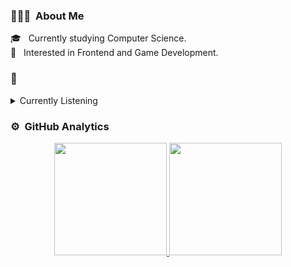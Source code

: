 ### 👨🏻‍💻 &nbsp;About Me
🎓 &nbsp; Currently studying Computer Science.\
🌱 &nbsp; Interested in Frontend and Game Development.

### 🎵
<details>
  <summary>Currently Listening</summary>
    
    [![spotify-github-profile](https://spotify-github-profile.vercel.app/api/view?uid=12175674216&cover_image=true&theme=default&bar_color=53b14f&bar_color_cover=true)](https://spotify-github-profile.vercel.app/api/view?uid=12175674216&redirect=true)
    
</details>

### ⚙️ &nbsp;GitHub Analytics

<p align="center">
<a href="https://github.com/Vicenthresh">
  <img height="180em" src="https://github-readme-stats-eight-theta.vercel.app/api?username=Vicenthresh&show_icons=true&theme=algolia&include_all_commits=true&count_private=true"/>
  <img height="180em" src="https://github-readme-stats-eight-theta.vercel.app/api/top-langs/?username=Vicenthresh&layout=compact&langs_count=8&theme=algolia"/>
</a>
</p>

<!--
**Vicenthresh/Vicenthresh** is a ✨ _special_ ✨ repository because its `README.md` (this file) appears on your GitHub profile.

Here are some ideas to get you started:

- 🔭 I’m currently working on ...
- 🌱 I’m currently learning ...
- 👯 I’m looking to collaborate on ...
- 🤔 I’m looking for help with ...
- 💬 Ask me about ...
- 📫 How to reach me: ...
- 😄 Pronouns: ...
- ⚡ Fun fact: ...
-->
